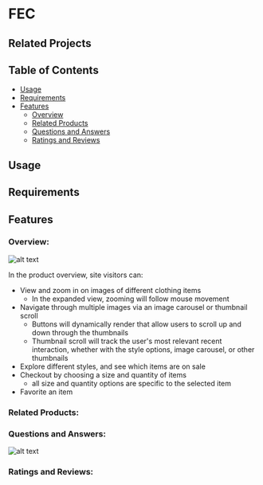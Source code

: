 # FEC

## Related Projects

## Table of Contents
* [Usage](#usage)
* [Requirements](#requirements)
* [Features](#features)
  - [Overview](#overview)
  - [Related Products](#related-products)
  - [Questions and Answers](#questions-and-answers)
  - [Ratings and Reviews](#ratings-and-reviews)

## Usage

## Requirements

## Features

### Overview:

![alt text](https://i.ibb.co/Lz275XB/Screenshot-2023-02-11-at-9-26-51-AM.png)

In the product overview, site visitors can:

- View and zoom in on images of different clothing items
  - In the expanded view, zooming will follow mouse movement
- Navigate through multiple images via an image carousel or thumbnail scroll
  - Buttons will dynamically render that allow users to scroll up and down through the thumbnails
  - Thumbnail scroll will track the user's most relevant recent interaction, whether with the style options, image carousel, or other thumbnails
- Explore different styles, and see which items are on sale
- Checkout by choosing a size and quantity of items
  - all size and quantity options are specific to the selected item
- Favorite an item

### Related Products:


### Questions and Answers:
![alt text](http://g.recordit.co/5EZ00wFgWK.gif)

### Ratings and Reviews:
